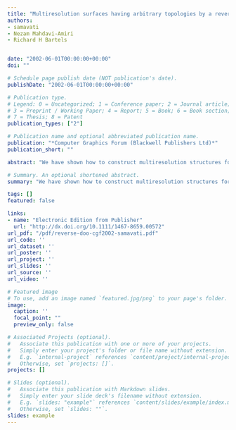 ```yaml
---
title: "Multiresolution surfaces having arbitrary topologies by a reverse Doo subdivision method"
authors:
- samavati
- Nezam Mahdavi-Amiri
- Richard H Bartels


date: "2002-06-01T00:00:00+00:00"
doi: ""

# Schedule page publish date (NOT publication's date).
publishDate: "2002-06-01T00:00:00+00:00"

# Publication type.
# Legend: 0 = Uncategorized; 1 = Conference paper; 2 = Journal article;
# 3 = Preprint / Working Paper; 4 = Report; 5 = Book; 6 = Book section;
# 7 = Thesis; 8 = Patent
publication_types: ["2"]

# Publication name and optional abbreviated publication name.
publication: "*Computer Graphics Forum (Blackwell Publishers Ltd)*"
publication_short: ""

abstract: "We have shown how to construct multiresolution structures for reversing subdivision rules using global least squares models (Samavati and Bartels, Computer Graphics Forum, 18(2):97–119, June 1999). As a result, semiorthogonal wavelet systems have also been generated. To construct a multiresolution surface of an arbitrary topology, however, biorthogonal wavelets are needed. In Bartels and Samavati (Journal of Computational and Applied Mathematics, 119:29–67, 2000) we introduced local least squares models for reversing subdivision rules to construct multiresolution curves and tensor product surfaces, noticing that the resulting wavelets were biorthogonal (under an induced inner product). Here, we construct multiresolution surfaces of arbitrary topologies by locally reversing the Doo subdivision scheme. In a Doo subdivision, a coarse surface is converted into a fine one by the contraction of coarse faces …"

# Summary. An optional shortened abstract.
summary: "We have shown how to construct multiresolution structures for reversing subdivision rules using global least squares models (Samavati and Bartels, Computer Graphics Forum, 18(2):97–119, June 1999). As a result, semiorthogonal wavelet systems have also been generated. To construct a multiresolution surface of an arbitrary topology, however, biorthogonal wavelets are needed. In Bartels and Samavati (Journal of Computational and Applied Mathematics, 119:29–67, 2000) we introduced local least square..."

tags: []
featured: false

links:
- name: "Electronic Edition from Publisher"
  url: "http://dx.doi.org/10.1111/1467-8659.00572"
url_pdf: "/pdf/reverse-doo-cgf2002-samavati.pdf"
url_code: ''
url_dataset: ''
url_poster: ''
url_project: ''
url_slides: ''
url_source: ''
url_video: ''

# Featured image
# To use, add an image named `featured.jpg/png` to your page's folder. 
image:
  caption: ''
  focal_point: ""
  preview_only: false

# Associated Projects (optional).
#   Associate this publication with one or more of your projects.
#   Simply enter your project's folder or file name without extension.
#   E.g. `internal-project` references `content/project/internal-project/index.md`.
#   Otherwise, set `projects: []`.
projects: []

# Slides (optional).
#   Associate this publication with Markdown slides.
#   Simply enter your slide deck's filename without extension.
#   E.g. `slides: "example"` references `content/slides/example/index.md`.
#   Otherwise, set `slides: ""`.
slides: example
---
```


